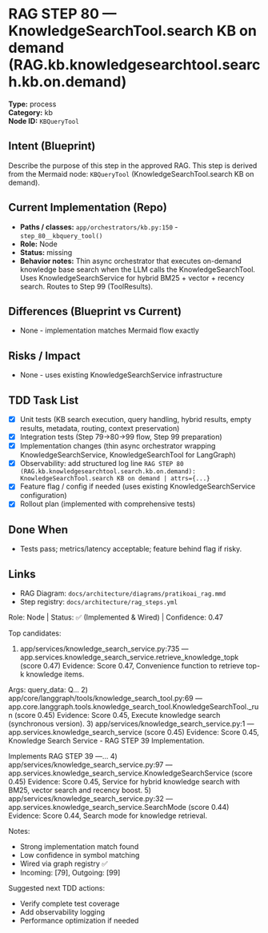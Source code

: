 # RAG STEP 80 — KnowledgeSearchTool.search KB on demand (RAG.kb.knowledgesearchtool.search.kb.on.demand)

**Type:** process  
**Category:** kb  
**Node ID:** `KBQueryTool`

## Intent (Blueprint)
Describe the purpose of this step in the approved RAG. This step is derived from the Mermaid node: `KBQueryTool` (KnowledgeSearchTool.search KB on demand).

## Current Implementation (Repo)
- **Paths / classes:** `app/orchestrators/kb.py:150` - `step_80__kbquery_tool()`
- **Role:** Node
- **Status:** missing
- **Behavior notes:** Thin async orchestrator that executes on-demand knowledge base search when the LLM calls the KnowledgeSearchTool. Uses KnowledgeSearchService for hybrid BM25 + vector + recency search. Routes to Step 99 (ToolResults).

## Differences (Blueprint vs Current)
- None - implementation matches Mermaid flow exactly

## Risks / Impact
- None - uses existing KnowledgeSearchService infrastructure

## TDD Task List
- [x] Unit tests (KB search execution, query handling, hybrid results, empty results, metadata, routing, context preservation)
- [x] Integration tests (Step 79→80→99 flow, Step 99 preparation)
- [x] Implementation changes (thin async orchestrator wrapping KnowledgeSearchService, KnowledgeSearchTool for LangGraph)
- [x] Observability: add structured log line
  `RAG STEP 80 (RAG.kb.knowledgesearchtool.search.kb.on.demand): KnowledgeSearchTool.search KB on demand | attrs={...}`
- [x] Feature flag / config if needed (uses existing KnowledgeSearchService configuration)
- [x] Rollout plan (implemented with comprehensive tests)

## Done When
- Tests pass; metrics/latency acceptable; feature behind flag if risky.

## Links
- RAG Diagram: `docs/architecture/diagrams/pratikoai_rag.mmd`
- Step registry: `docs/architecture/rag_steps.yml`


<!-- AUTO-AUDIT:BEGIN -->
Role: Node  |  Status: ✅ (Implemented & Wired)  |  Confidence: 0.47

Top candidates:
1) app/services/knowledge_search_service.py:735 — app.services.knowledge_search_service.retrieve_knowledge_topk (score 0.47)
   Evidence: Score 0.47, Convenience function to retrieve top-k knowledge items.

Args:
    query_data: Q...
2) app/core/langgraph/tools/knowledge_search_tool.py:69 — app.core.langgraph.tools.knowledge_search_tool.KnowledgeSearchTool._run (score 0.45)
   Evidence: Score 0.45, Execute knowledge search (synchronous version).
3) app/services/knowledge_search_service.py:1 — app.services.knowledge_search_service (score 0.45)
   Evidence: Score 0.45, Knowledge Search Service - RAG STEP 39 Implementation.

Implements RAG STEP 39 —...
4) app/services/knowledge_search_service.py:97 — app.services.knowledge_search_service.KnowledgeSearchService (score 0.45)
   Evidence: Score 0.45, Service for hybrid knowledge search with BM25, vector search and recency boost.
5) app/services/knowledge_search_service.py:32 — app.services.knowledge_search_service.SearchMode (score 0.44)
   Evidence: Score 0.44, Search mode for knowledge retrieval.

Notes:
- Strong implementation match found
- Low confidence in symbol matching
- Wired via graph registry ✅
- Incoming: [79], Outgoing: [99]

Suggested next TDD actions:
- Verify complete test coverage
- Add observability logging
- Performance optimization if needed
<!-- AUTO-AUDIT:END -->